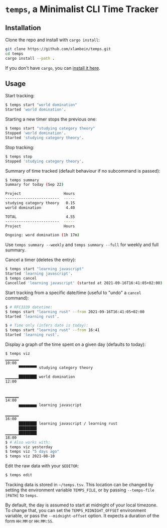 # `temps`, a Minimalist CLI Time Tracker

## Installation

Clone the repo and install with `cargo install`:

```sh
git clone https://github.com/xlambein/temps.git
cd temps
cargo install --path .
```

If you don't have `cargo`, you can [install it here](https://doc.rust-lang.org/cargo/getting-started/installation.html).

## Usage

Start tracking:

```sh
$ temps start "world domination"
Started 'world domination'.
```

Starting a new timer stops the previous one:

```sh
$ temps start "studying category theory"
Stopped 'world domination'.
Started 'studying category theory'.
```

Stop tracking:

```sh
$ temps stop
Stopped 'studying category theory'.
```

Summary of time tracked (default behaviour if no subcommand is passed):

```sh
$ temps summary
Summary for today (Sep 22)

Project                   Hours  
------------------------  -----  
studying category theory   0.15  
world domination           4.40  

TOTAL                      4.55  
------------------------  -----  
Project                   Hours

Ongoing: word domination (1h 17m)
```

Use `temps summary --weekly` and `temps summary --full` for weekly and full summary.

Cancel a timer (deletes the entry):

```sh
$ temps start "learning javascript"
Started 'learning javascript'.
$ temps cancel
Cancelled 'learning javascript' (started at 2021-09-16T16:41:05+02:00).
```

Start tracking from a specific date/time (useful to "undo" a `cancel` command):

```sh
$ # RFC3339 datetime:
$ temps start "learning rust" --from 2021-09-16T16:41:05+02:00
Started 'learning rust'.

$ # Time only (infers date is today):
$ temps start "learning rust" --from 16:41
Started 'learning rust'.
```

Display a graph of the time spent on a given day (defaults to today):

``` sh
$ temps viz
▁▁▁▁▁▁
10:00 
      ▀▀▀▀▀▀▀▀ studying category theory
      
▁▁▁▁▁▁████████ world domination
12:00 
      
      
▁▁▁▁▁▁
14:00 
      ▅▅▅▅▅▅▅▅ learning javascript
      
▁▁▁▁▁▁
16:00 
      ████████ learning javascript / learning rust
      ████████
▁▁▁▁▁▁████████
18:00 
$ # Also works with:
$ temps viz yesterday
$ temps viz "5 days ago"
$ temps viz 2021-08-10
```

Edit the raw data with your `$EDITOR`:

``` sh
$ temps edit
```

Tracking data is stored in `~/temps.tsv`.  This location can be changed by setting the environment variable `TEMPS_FILE`, or by passing `--temps-file [PATH]` to `temps`.

By default, the day is assumed to start at midnight of your local timezone.  To change that, you can set the `TEMPS_MIDNIGHT_OFFSET` environment variable, or pass the `--midnight-offset` option.  It expects a duration of the form `HH:MM` or `HH:MM:SS`.
